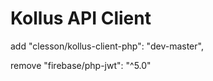 # Kollus API Client


add "clesson/kollus-client-php": "dev-master",

remove "firebase/php-jwt": "^5.0"
